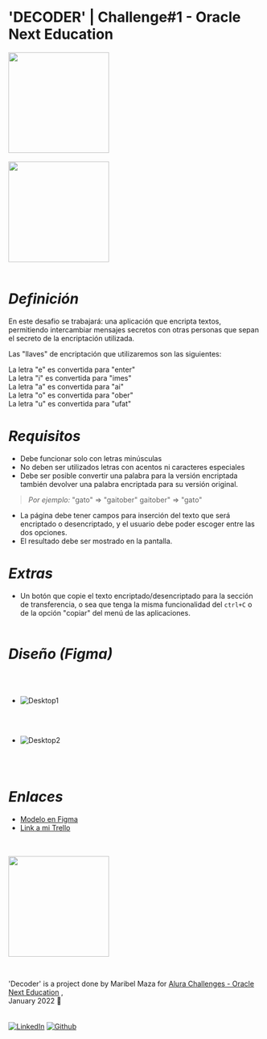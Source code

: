 # 'DECODER' | Challenge#1 - Oracle Next Education
<img src="https://media.giphy.com/media/gCDQs35MXLXRiKWaQt/giphy.gif" width="200"/> 
<br> <br>
<img src="https://media.giphy.com/media/YnSF4CfebCXJUs8sTu/giphy.gif" width="200"/> <br> <br>

# *Definición*

En este desafio se trabajará: una aplicación que encripta textos, permitiendo intercambiar mensajes secretos con otras personas que sepan el secreto de la encriptación utilizada.

Las "llaves" de encriptación que utilizaremos son las siguientes:

La letra "e" es convertida para "enter" <br>La letra "i" es convertida para "imes"<br> La letra "a" es convertida para "ai"<br> La letra "o" es convertida para "ober" <br>La letra "u" es convertida para "ufat"

# *Requisitos*

- Debe funcionar solo con letras minúsculas
- No deben ser utilizados letras con acentos ni caracteres especiales
- Debe ser posible convertir una palabra para la versión encriptada también devolver una palabra encriptada para su versión original.

> *Por ejemplo:*
> "gato" => "gaitober"
> gaitober" => "gato"
+ La página debe tener campos para inserción del texto que será encriptado o desencriptado, y el usuario debe poder escoger entre las dos opciones.
+ El resultado debe ser mostrado en la pantalla.

# *Extras*

- Un botón que copie el texto encriptado/desencriptado para la sección de transferencia, o sea que tenga la misma funcionalidad del `ctrl+C` o de la opción "copiar" del menú de las aplicaciones.
<br> <br>

# *Diseño (Figma)*
<br> <br>

- ![Desktop1](https://i.imgur.com/2B86R67.jpg) 

<br> <br>


- ![Desktop2](https://i.imgur.com/mvaKMDF.jpg)

<br> <br>
# *Enlaces*

- [Modelo en Figma](https://www.figma.com/file/trP3p5nEh7XUyB3n2bomjP/Alura-Challenge---Desafío-1---Lógica) 
- [Link a mi Trello](https://trello.com/b/kzmmV8b8)

<br> <br>
<img src="https://media.giphy.com/media/kGiUIbP8k6sbHWv7oS/giphy.gif" width="200"/> 

<br>

'Decoder' is a project done by Maribel Maza for [Alura Challenges - Oracle Next Education](https://github.com/alura-challenges) , <br>January 2022 🤗
<br><br><br>
<a href="https://www.linkedin.com/in/maribel-maza/"><img alt="LinkedIn" src="https://img.shields.io/badge/linkedin%20-%230077B5.svg?&style=flat&logo=linkedin&logoColor=white"/></a> <a href="https://github.com/mysticBel"><img alt="Github" src="https://img.shields.io/github/followers/mysticBel?label=follow&style=social"/></a> &nbsp;


